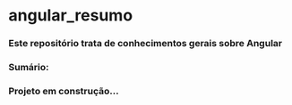 # angular_resumo

### Este repositório trata de conhecimentos gerais sobre Angular

### Sumário:

### Projeto em construção...


